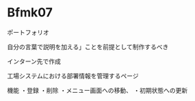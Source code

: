 # Bfmk07
ポートフォリオ

自分の言葉で説明を加える」ことを前提として制作するべき

インターン先で作成

工場システムにおける部署情報を管理するページ

機能
・登録
・削除
・メニュー画面への移動、
・初期状態への更新


